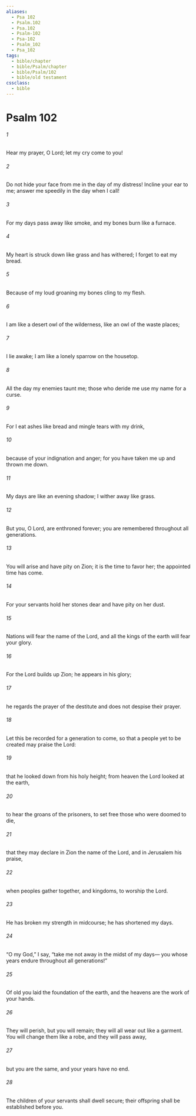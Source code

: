 ```yaml
---
aliases:
  - Psa 102
  - Psalm.102
  - Psa.102
  - Psalm-102
  - Psa-102
  - Psalm_102
  - Psa_102
tags:
  - bible/chapter
  - bible/Psalm/chapter
  - bible/Psalm/102
  - bible/old testament
cssclass:
  - bible
---
```


# Psalm 102

###### 1
Hear my prayer, O Lord; let my cry come to you!
###### 2
Do not hide your face from me in the day of my distress!   Incline your ear to me;   answer me speedily in the day when I call!
###### 3
For my days pass away like smoke, and my bones burn like a furnace.
###### 4
My heart is struck down like grass and has withered; I forget to eat my bread.
###### 5
Because of my loud groaning my bones cling to my flesh.
###### 6
I am like a desert owl of the wilderness, like an owl of the waste places;
###### 7
I lie awake; I am like a lonely sparrow on the housetop.
###### 8
All the day my enemies taunt me; those who deride me use my name for a curse.
###### 9
For I eat ashes like bread and mingle tears with my drink,
###### 10
because of your indignation and anger; for you have taken me up and thrown me down.
###### 11
My days are like an evening shadow; I wither away like grass.
###### 12
But you, O Lord, are enthroned forever; you are remembered throughout all generations.
###### 13
You will arise and have pity on Zion; it is the time to favor her;   the appointed time has come.
###### 14
For your servants hold her stones dear and have pity on her dust.
###### 15
Nations will fear the name of the Lord, and all the kings of the earth will fear your glory.
###### 16
For the Lord  builds up Zion; he appears in his glory;
###### 17
he regards the prayer of the destitute and does not despise their prayer.
###### 18
Let this be recorded for a generation to come, so that a people yet to be created may praise the Lord:
###### 19
that he looked down from his holy height; from heaven the Lord looked at the earth,
###### 20
to hear the groans of the prisoners, to set free those who were doomed to die,
###### 21
that they may declare in Zion the name of the Lord, and in Jerusalem his praise,
###### 22
when peoples gather together, and kingdoms, to worship the Lord.
###### 23
He has broken my strength in midcourse; he has shortened my days.
###### 24
“O my God,” I say, “take me not away in the midst of my days—   you whose years endure throughout all generations!”
###### 25
Of old you laid the foundation of the earth, and the heavens are the work of your hands.
###### 26
They will perish, but you will remain; they will all wear out like a garment. You will change them like a robe, and they will pass away,
###### 27
but you are the same, and your years have no end.
###### 28
The children of your servants shall dwell secure;   their offspring shall be established before you.


